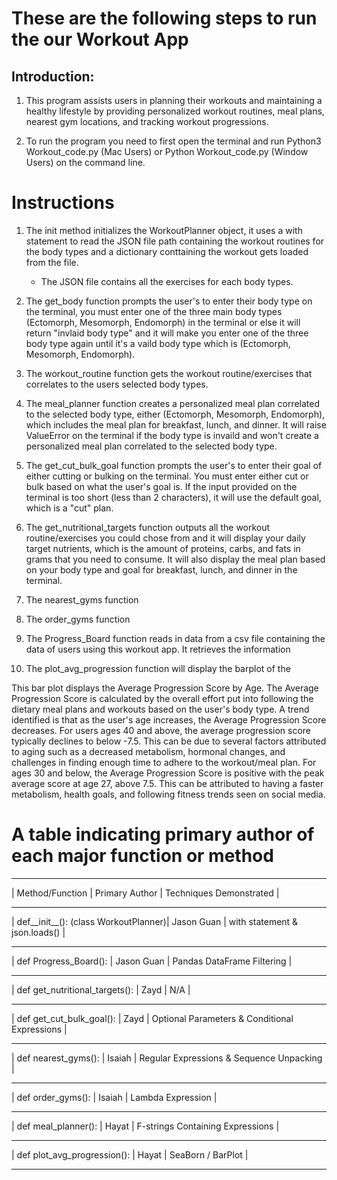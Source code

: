 # These are the following steps to run the our Workout App

## Introduction:

1. This program assists users in planning their workouts and maintaining a 
healthy lifestyle by providing personalized workout routines, meal plans, 
nearest gym locations, and tracking workout progressions.

2. To run the program you need to first open the terminal and run Python3 
Workout_code.py (Mac Users) or Python Workout_code.py (Window Users) on the 
command line.

# Instructions

1. The init method initializes the WorkoutPlanner object, it uses a with statement
to read the JSON file path containing the workout routines for the body types and a
dictionary conttaining the workout gets loaded from the file. 

    - The JSON file contains all the exercises for each body types.

2. The get_body function prompts the user's to enter their body type on the terminal, 
you must enter one of the three main body types (Ectomorph, Mesomorph, Endomorph)
in the terminal or else it will return "invlaid body type" and it will make you 
enter one of the three body type again until it's a vaild body type which is (Ectomorph, 
Mesomorph, Endomorph).  

3. The workout_routine function gets the workout routine/exercises that correlates to 
the users selected body types. 

4. The meal_planner function creates a personalized meal plan correlated to the selected
body type, either (Ectomorph, Mesomorph, Endomorph), which includes the meal plan for
breakfast, lunch, and dinner. It will raise ValueError on the terminal if the body type
is invaild and won't create a personalized meal plan correlated to the selected
body type.

5. The get_cut_bulk_goal function prompts the user's to enter their goal of either 
cutting or bulking on the terminal. You must enter either cut or bulk based on 
what the user's goal is. If the input provided on the terminal is too short 
(less than 2 characters), it will use the default goal, which is a "cut" plan. 


6. The get_nutritional_targets function outputs all the workout routine/exercises
 you could chose from and it will display your daily target nutrients, which is
 the amount of proteins, carbs, and fats in grams that you need to consume. 
 It will also display the meal plan based on your body type and goal for breakfast, 
 lunch, and dinner in the terminal.

7. The nearest_gyms function

8. The order_gyms function





9. The Progress_Board function reads in data from a csv file containing the
data of users using this workout app. It retrieves the information 



10. The plot_avg_progression function will display the barplot of the 


This bar plot displays the Average Progression Score by Age. The Average Progression Score is calculated by the overall effort put into following the dietary meal plans and workouts based on the user's body type. A trend identified is that as the user's age increases, the Average Progression Score decreases. For users ages 40 and above, the average progression score typically declines to below -7.5. This can be due to several factors attributed to aging such as a decreased metabolism, hormonal changes, and challenges in finding enough time to adhere to the workout/meal plan. For ages 30 and below, the Average Progression Score is positive with the peak average score at age 27, above 7.5. This can be attributed to having a faster metabolism, health goals, and following fitness trends seen on social media. 






# A table indicating primary author of each major function or method

- - - - - - - - - - - - - - - - - - - - - - - - - - - - - - - - - - - - - - - - - - - - - - - - - - - - -
|          Method/Function             | Primary Author |           Techniques Demonstrated             |
- - - - - - - - - - - - - - - - - - - - - - - - - - - - - - - - - - - - - - - - - - - - - - - - - - - - - 
| def__init__(): (class WorkoutPlanner)|  Jason Guan    |        with statement & json.loads()          |
- - - - - - - - - - - - - - - - - - - - - - - - - - - - - - - - - - - - - - - - - - - - - - - - - - - - - 
|     def Progress_Board():            |  Jason Guan    |         Pandas DataFrame Filtering            |
- - - - - - - - - - - - - - - - - - - - - - - - - - - - - - - - - - - - - - - - - - - - - - - - - - - - - 
|  def get_nutritional_targets():      |     Zayd       |                     N/A                       |
- - - - - - - - - - - - - - - - - - - - - - - - - - - - - - - - - - - - - - - - - - - - - - - - - - - - - 
|  def get_cut_bulk_goal():            |     Zayd       | Optional Parameters & Conditional Expressions |
- - - - - - - - - - - - - - - - - - - - - - - - - - - - - - - - - - - - - - - - - - - - - - - - - - - - - 
|  def nearest_gyms():                 |    Isaiah      | Regular Expressions & Sequence Unpacking      |
- - - - - - - - - - - - - - - - - - - - - - - - - - - - - - - - - - - - - - - - - - - - - - - - - - - - - 
|  def order_gyms():                   |    Isaiah      |          Lambda Expression                    |
- - - - - - - - - - - - - - - - - - - - - - - - - - - - - - - - - - - - - - - - - - - - - - - - - - - - -
|  def meal_planner():                 |    Hayat       |  F-strings Containing Expressions             |
- - - - - - - - - - - - - - - - - - - - - - - - - - - - - - - - - - - - - - - - - - - - - - - - - - - - - 
|  def plot_avg_progression():         |    Hayat       |             SeaBorn / BarPlot                 |
- - - - - - - - - - - - - - - - - - - - - - - - - - - - - - - - - - - - - - - - - - - - - - - - - - - - - 




